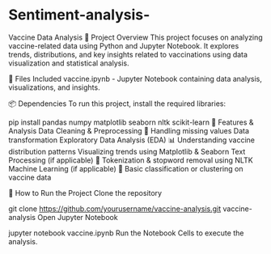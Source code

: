 # Sentiment-analysis-
Vaccine Data Analysis
📌 Project Overview
This project focuses on analyzing vaccine-related data using Python and Jupyter Notebook. It explores trends, distributions, and key insights related to vaccinations using data visualization and statistical analysis.

📂 Files Included
vaccine.ipynb - Jupyter Notebook containing data analysis, visualizations, and insights.

📦 Dependencies
To run this project, install the required libraries:

pip install pandas numpy matplotlib seaborn nltk scikit-learn
🔧 Features & Analysis
Data Cleaning & Preprocessing 🧹
Handling missing values
Data transformation
Exploratory Data Analysis (EDA) 📊
Understanding vaccine distribution patterns
Visualizing trends using Matplotlib & Seaborn
Text Processing (if applicable) 📝
Tokenization & stopword removal using NLTK
Machine Learning (if applicable) 🤖
Basic classification or clustering on vaccine data


🚀 How to Run the Project
Clone the repository

git clone https://github.com/yourusername/vaccine-analysis.git
vaccine-analysis
Open Jupyter Notebook

jupyter notebook vaccine.ipynb
Run the Notebook Cells to execute the analysis.




